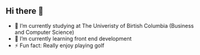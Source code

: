 ## Hi there 👋

- 🔭 I’m currently studying at The Univeristy of Birtish Columbia (Business and Computer Science)
- 🌱 I’m currently learning front end development
- ⚡ Fun fact: Really enjoy playing golf

